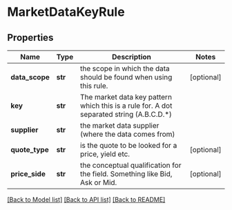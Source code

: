 # MarketDataKeyRule

## Properties
Name | Type | Description | Notes
------------ | ------------- | ------------- | -------------
**data_scope** | **str** | the scope in which the data should be found when using this rule. | [optional] 
**key** | **str** | The market data key pattern which this is a rule for. A dot separated string (A.B.C.D.*) | 
**supplier** | **str** | the market data supplier (where the data comes from) | 
**quote_type** | **str** | is the quote to be looked for a price, yield etc. | [optional] 
**price_side** | **str** | the conceptual qualification for the field. Something like Bid, Ask or Mid. | [optional] 

[[Back to Model list]](../README.md#documentation-for-models) [[Back to API list]](../README.md#documentation-for-api-endpoints) [[Back to README]](../README.md)


